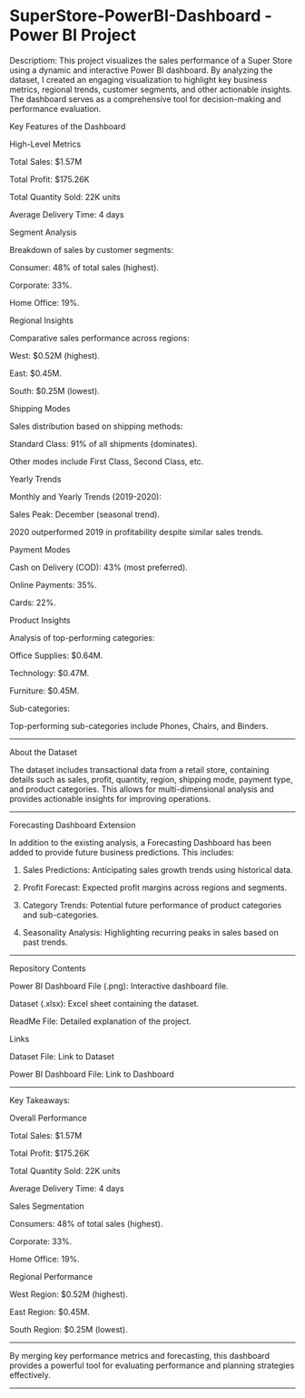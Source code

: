 # SuperStore-PowerBI-Dashboard - Power BI Project

Descriptiom: 
This project visualizes the sales performance of a Super Store using a dynamic and interactive Power BI dashboard. By analyzing the dataset, I created an engaging visualization to highlight key business metrics, regional trends, customer segments, and other actionable insights. The dashboard serves as a comprehensive tool for decision-making and performance evaluation.

Key Features of the Dashboard

High-Level Metrics

Total Sales: $1.57M

Total Profit: $175.26K

Total Quantity Sold: 22K units

Average Delivery Time: 4 days


Segment Analysis

Breakdown of sales by customer segments:

Consumer: 48% of total sales (highest).

Corporate: 33%.

Home Office: 19%.



Regional Insights

Comparative sales performance across regions:

West: $0.52M (highest).

East: $0.45M.

South: $0.25M (lowest).



Shipping Modes

Sales distribution based on shipping methods:

Standard Class: 91% of all shipments (dominates).

Other modes include First Class, Second Class, etc.



Yearly Trends

Monthly and Yearly Trends (2019-2020):

Sales Peak: December (seasonal trend).

2020 outperformed 2019 in profitability despite similar sales trends.



Payment Modes

Cash on Delivery (COD): 43% (most preferred).

Online Payments: 35%.

Cards: 22%.


Product Insights

Analysis of top-performing categories:

Office Supplies: $0.64M.

Technology: $0.47M.

Furniture: $0.45M.


Sub-categories:

Top-performing sub-categories include Phones, Chairs, and Binders.




---

About the Dataset

The dataset includes transactional data from a retail store, containing details such as sales, profit, quantity, region, shipping mode, payment type, and product categories. This allows for multi-dimensional analysis and provides actionable insights for improving operations.


---

Forecasting Dashboard Extension

In addition to the existing analysis, a Forecasting Dashboard has been added to provide future business predictions. This includes:

1. Sales Predictions: Anticipating sales growth trends using historical data.


2. Profit Forecast: Expected profit margins across regions and segments.


3. Category Trends: Potential future performance of product categories and sub-categories.


4. Seasonality Analysis: Highlighting recurring peaks in sales based on past trends.




---

Repository Contents

Power BI Dashboard File (.png): Interactive dashboard file.

Dataset (.xlsx): Excel sheet containing the dataset.

ReadMe File: Detailed explanation of the project.


Links

Dataset File: Link to Dataset

Power BI Dashboard File: Link to Dashboard



---

Key Takeaways:

Overall Performance

Total Sales: $1.57M

Total Profit: $175.26K

Total Quantity Sold: 22K units

Average Delivery Time: 4 days


Sales Segmentation

Consumers: 48% of total sales (highest).

Corporate: 33%.

Home Office: 19%.


Regional Performance

West Region: $0.52M (highest).

East Region: $0.45M.

South Region: $0.25M (lowest).



---

By merging key performance metrics and forecasting, this dashboard provides a powerful tool for evaluating performance and planning strategies effectively.


---
